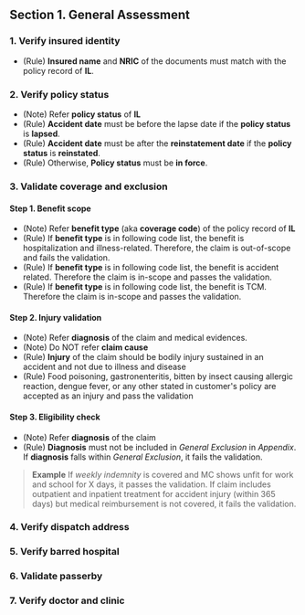 ## Section 1. General Assessment
### 1. Verify insured identity
* (Rule) **Insured name** and **NRIC** of the documents must match with the policy record of **IL**.

### 2. Verify policy status
* (Note) Refer **policy status** of **IL**
* (Rule) **Accident date** must be before the lapse date if the **policy status** is **lapsed**.
* (Rule) **Accident date** must be after the **reinstatement date** if the **policy status** is **reinstated**.
* (Rule) Otherwise, **Policy status** must be **in force**.
         
### 3. Validate coverage and exclusion
#### Step 1. Benefit scope
* (Note) Refer **benefit type** (aka **coverage code**) of the policy record of **IL**
* (Rule) If **benefit type** is in following code list, the benefit is hospitalization and illness-related. Therefore, the claim is out-of-scope and fails the validation.
* (Rule) If **benefit type** is in following code list, the benefit is accident related. Therefore the claim is in-scope and passes the validation.
* (Rule) If **benefit type** is in following code list, the benefit is TCM. Therefore the claim is in-scope and passes the validation.

#### Step 2. Injury validation
* (Note) Refer **diagnosis** of the claim and medical evidences.
* (Note) Do NOT refer **claim cause**
* (Rule) **Injury** of the claim should be bodily injury sustained in an accident and not due to illness and disease
* (Rule) Food poisoning, gastronenteritis, bitten by insect causing allergic reaction, dengue fever, or any other stated in customer's policy are accepted as an injury and pass the validation

#### Step 3. Eligibility check
* (Note) Refer **diagnosis** of the claim
* (Rule) **Diagnosis** must not be included in *General Exclusion* in *Appendix*. If **diagnosis** falls within *General Exclusion*, it fails the validation. 
> **Example**
> If *weekly indemnity* is covered and MC shows unfit for work and school for X days, it passes the validation.
> If claim includes outpatient and inpatient treatment for accident injury (within 365 days) but medical reimbursement is not covered, it fails the validation.

### 4. Verify dispatch address
### 5. Verify barred hospital
### 6. Validate passerby
### 7. Verify doctor and clinic

